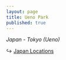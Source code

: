 ```yaml
---
layout: page
title: Ueno Park
published: true
---
```

_Japan - Tokyo (Ueno)_




↪ [Japan Locations](/locationsjapan)

